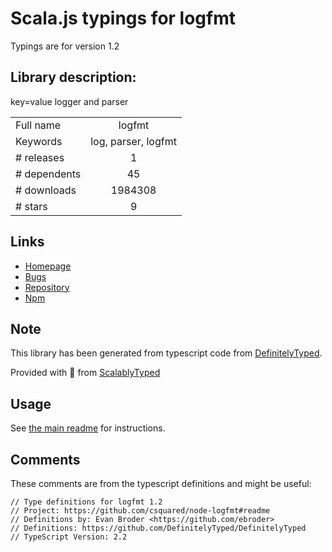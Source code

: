 
# Scala.js typings for logfmt

Typings are for version 1.2

## Library description:
key=value logger and parser

|                    |                 |
| ------------------ | :-------------: |
| Full name          | logfmt |
| Keywords           | log, parser, logfmt |
| # releases         | 1 |
| # dependents       | 45 |
| # downloads        | 1984308 |
| # stars            | 9 |

## Links
- [Homepage](https://github.com/csquared/node-logfmt#readme)
- [Bugs](https://github.com/csquared/node-logfmt/issues)
- [Repository](https://github.com/csquared/node-logfmt)
- [Npm](https://www.npmjs.com/package/logfmt)
    


## Note
This library has been generated from typescript code from [DefinitelyTyped](https://definitelytyped.org).

Provided with :purple_heart: from [ScalablyTyped](https://github.com/oyvindberg/ScalablyTyped)

## Usage
See [the main readme](../../readme.md) for instructions.

## Comments

These comments are from the typescript definitions and might be useful:
```
// Type definitions for logfmt 1.2
// Project: https://github.com/csquared/node-logfmt#readme
// Definitions by: Evan Broder <https://github.com/ebroder>
// Definitions: https://github.com/DefinitelyTyped/DefinitelyTyped
// TypeScript Version: 2.2

```

